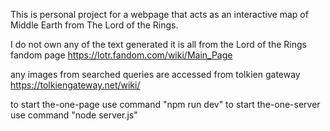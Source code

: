 This is personal project for a webpage that acts as an interactive map of Middle Earth 
from The Lord of the Rings.

I do not own any of the text generated it is all from the Lord of the Rings fandom page
https://lotr.fandom.com/wiki/Main_Page

any images from searched queries are accessed from tolkien gateway
https://tolkiengateway.net/wiki/

to start the-one-page use command "npm run dev"
to start the-one-server use command "node server.js"